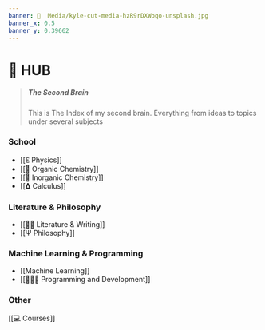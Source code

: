 ```yaml
---
banner: 📼  Media/kyle-cut-media-hzR9rDXWbqo-unsplash.jpg
banner_x: 0.5
banner_y: 0.39662
---
```

# 🧠  HUB
> ##### The Second Brain
> This is The Index of my second brain. Everything from ideas to topics under several subjects

### School
* [[ℇ Physics]]
* [[🚽 Organic Chemistry]]
* [[🧪  Inorganic Chemistry]]
* [[𝚫 Calculus]]

### Literature & Philosophy 
* [[✍🏽  Literature & Writing]]
* [[Ψ Philosophy]]

### Machine Learning & Programming
* [[Machine Learning]]
* [[👨🏾‍💻 Programming and Development]]

### Other
[[💻 Courses]]